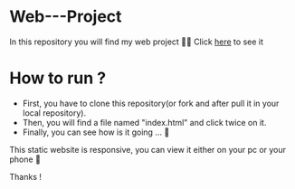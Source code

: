 # Web---Project
In this repository you will find my web project :technologist:
Click [here](https://hei-web1-onitsiky.herokuapp.com/) to see it 

# How to run ?

- First, you have to clone this repository(or fork and after pull it in your local repository).
- Then, you will find a file named "index.html" and click twice on it.
- Finally, you can see how is it going ... :rocket:

This static website is responsive, you can view it either on your pc or your phone :iphone:

Thanks ! 
